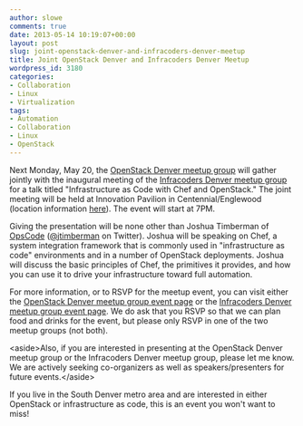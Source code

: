 ```yaml
---
author: slowe
comments: true
date: 2013-05-14 10:19:07+00:00
layout: post
slug: joint-openstack-denver-and-infracoders-denver-meetup
title: Joint OpenStack Denver and Infracoders Denver Meetup
wordpress_id: 3180
categories:
- Collaboration
- Linux
- Virtualization
tags:
- Automation
- Collaboration
- Linux
- OpenStack
---
```


Next Monday, May 20, the [OpenStack Denver meetup group](http://www.meetup.com/OpenStack-Denver/) will gather jointly with the inaugural meeting of the [Infracoders Denver meetup group](http://www.meetup.com/Infracoders-Denver/) for a talk titled "Infrastructure as Code with Chef and OpenStack." The joint meeting will be held at Innovation Pavilion in Centennial/Englewood (location information [here](http://ipcentennial.com/our-location/)). The event will start at 7PM.

Giving the presentation will be none other than Joshua Timberman of [OpsCode](http://www.opscode.com/) ([@jtimberman](http://twitter.com/jtimberman/) on Twitter). Joshua will be speaking on Chef, a system integration framework that is commonly used in "infrastructure as code" environments and in a number of OpenStack deployments. Joshua will discuss the basic principles of Chef, the primitives it provides, and how you can use it to drive your infrastructure toward full automation.

For more information, or to RSVP for the meetup event, you can visit either the [OpenStack Denver meetup group event page](http://www.meetup.com/OpenStack-Denver/events/118387222/) or the [Infracoders Denver meetup group event page](http://www.meetup.com/Infracoders-Denver/events/118388152/). We do ask that you RSVP so that we can plan food and drinks for the event, but please only RSVP in one of the two meetup groups (not both).

&lt;aside&gt;Also, if you are interested in presenting at the OpenStack Denver meetup group or the Infracoders Denver meetup group, please let me know. We are actively seeking co-organizers as well as speakers/presenters for future events.&lt;/aside&gt;

If you live in the South Denver metro area and are interested in either OpenStack or infrastructure as code, this is an event you won't want to miss!
